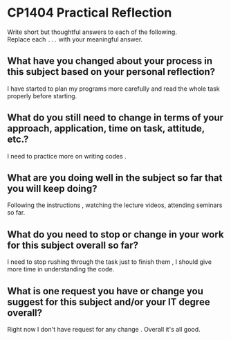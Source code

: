 # CP1404 Practical Reflection

Write short but thoughtful answers to each of the following.  
Replace each `...` with your meaningful answer.

## What have you changed about your process in this subject based on your personal reflection?
I have started to plan my programs more carefully and read the whole task properly before starting.


## What do you still need to change in terms of your approach, application, time on task, attitude, etc.?
I need to practice more on writing codes .

## What are you doing well in the subject so far that you will keep doing?

Following the instructions , watching the lecture videos, attending seminars so far. 

## What do you need to stop or change in your work for this subject overall so far?

I need to stop rushing through the task just to finish them , I should give more time in understanding the code.

## What is one request you have or change you suggest for this subject and/or your IT degree overall?

Right now I don't have request for any change . Overall it's all good.

